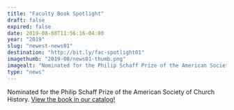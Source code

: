 ```yaml
---
title: "Faculty Book Spotlight"
draft: false
expired: false
date: 2019-08-08T11:56:16-04:00
year: "2019"
slug: "newest-news01"
destination: "http://bit.ly/fac-spotlight01"
imagethumb: "2019-08/news01-thumb.png"
imagealt: "Nominated for the Philip Schaff Prize of the American Society of Church History!"
type: "news"
---
```


Nominated for the Philip Schaff Prize of the American Society of Church History. <a href="http://bit.ly/fac-spotlight01">View the book in our catalog!</a>
